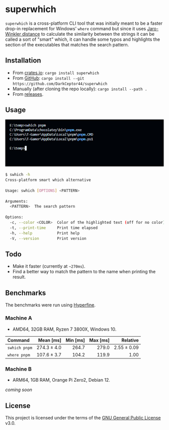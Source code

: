 # superwhich

`superwhich` is a cross-platform CLI tool that was initially meant to be a faster drop-in replacement for Windows' `where` command but since it uses [Jaro-Winkler distance](https://en.wikipedia.org/wiki/Jaro%E2%80%93Winkler_distance) to calculate the similarity between the strings it can be called a sort of "smart" which, it can handle some typos and highlights the section of the executables that matches the search pattern.

## Installation

- From [crates.io](https://crates.io/crates/superwhich): `cargo install superwhich`
- From [GitHub](https://github.com/DarkCeptor44/superwhich): `cargo install --git https://github.com/DarkCeptor44/superwhich`
- Manually (after cloning the repo locally): `cargo install --path .`
- From [releases](https://github.com/DarkCeptor44/superwhich/releases/latest).

## Usage

![usage](usage.png)

```sh
$ swhich -h
Cross-platform smart which alternative

Usage: swhich [OPTIONS] <PATTERN>

Arguments:
  <PATTERN>  The search pattern

Options:
  -c, --color <COLOR>  Color of the highlighted text (off for no color) [default: blue]
  -t, --print-time     Print time elapsed
  -h, --help           Print help
  -V, --version        Print version
```

## Todo

- Make it faster (currently at `~270ms`).
- Find a better way to match the pattern to the name when printing the result.

## Benchmarks

The benchmarks were run using [Hyperfine](https://github.com/sharkdp/hyperfine).

### Machine A

- AMD64, 32GB RAM, Ryzen 7 3800X, Windows 10.

| Command | Mean [ms] | Min [ms] | Max [ms] | Relative |
|:---|---:|---:|---:|---:|
| `swhich pnpm` | 274.3 ± 4.0 | 264.7 | 279.0 | 2.55 ± 0.09 |
| `where pnpm` | 107.6 ± 3.7 | 104.2 | 119.9 | 1.00 |

### Machine B

- ARM64, 1GB RAM, Orange Pi Zero2, Debian 12.

*coming soon*

## License

This project is licensed under the terms of the [GNU General Public License](LICENSE) v3.0.
